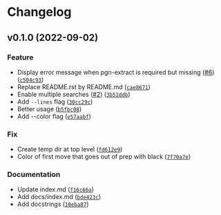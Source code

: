 # Changelog

<!--next-version-placeholder-->

## v0.1.0 (2022-09-02)
### Feature
* Display error message when pgn-extract is required but missing ([#6](https://github.com/Kraymer/pawnhub/issues/6)) ([`c504c93`](https://github.com/Kraymer/pawnhub/commit/c504c930123a05e3bfc5ab3b4d583d19c6b24df0))
* Replace README.rst by README.md ([`cae8671`](https://github.com/Kraymer/pawnhub/commit/cae8671752e705859ea3faa5b865486886591f44))
* Enable multiple searches ([#2](https://github.com/Kraymer/pawnhub/issues/2)) ([`3b51ddb`](https://github.com/Kraymer/pawnhub/commit/3b51ddb75d6ce3339a20d4de002cd9a7ab0dac6a))
* Add `--lines` flag ([`30cc29c`](https://github.com/Kraymer/pawnhub/commit/30cc29c43553f2832a09bd19c8b50a73e1036825))
* Better usage ([`b5fbc08`](https://github.com/Kraymer/pawnhub/commit/b5fbc08dfbdbff5aa1cdc4a6d73ba0d5e7780227))
* Add --color flag ([`e57aabf`](https://github.com/Kraymer/pawnhub/commit/e57aabf1374e78656db0d33b225b84a2aa4f41bb))

### Fix
* Create temp dir at top level ([`fd612e9`](https://github.com/Kraymer/pawnhub/commit/fd612e9840e055ea2e7ffbb5eefba97f61253491))
* Color of first move that goes out of prep with black ([`7f70a7e`](https://github.com/Kraymer/pawnhub/commit/7f70a7e09bcaee079c03a5e14b34e082af02cd11))

### Documentation
* Update index.md ([`f16c66a`](https://github.com/Kraymer/pawnhub/commit/f16c66acfc9601dfd1e72648c4740867c534b891))
* Add docs/index.md ([`bde423c`](https://github.com/Kraymer/pawnhub/commit/bde423cf7bd83dca784b927e48cd0748037e30c4))
* Add docstrings ([`10eba87`](https://github.com/Kraymer/pawnhub/commit/10eba871c3e9afcf327bb95b76fca246081b7aad))
